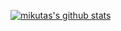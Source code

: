 <!--
<a href="https://www.credly.com/badges/fc5c1929-2444-4875-949c-e77c11e95201/public_url">
	<img src="https://images.credly.com/size/680x680/images/8b8ed108-e77d-4396-ac59-2504583b9d54/cka_from_cncfsite__281_29.png" alt="CKA" width=150 >
</a>
<a href="https://www.credly.com/badges/719d7a27-562f-4fc4-9b8c-c539a5a6d793/public_url">
	<img src="https://images.credly.com/size/680x680/images/f88d800c-5261-45c6-9515-0458e31c3e16/ckad_from_cncfsite.png" alt="CKAD" width=150 >
</a>
<br/>
<a href="https://credsverse.com/credentials/8e11cbb6-547f-47dc-8014-1ff7ad92aa3a">
	<img src="image/fundamentals-of-the-service-mesh.png" alt="Fundamentals of the Service Mesh" width=150>
</a>
-->

[![mikutas's github stats](https://github-readme-stats.vercel.app/api?username=mikutas&theme=nord&show_icons=true)](https://github.com/anuraghazra/github-readme-stats)


<!--
**mikutas/mikutas** is a ✨ _special_ ✨ repository because its `README.md` (this file) appears on your GitHub profile.

Here are some ideas to get you started:

- 🔭 I’m currently working on ...
- 🌱 I’m currently learning ...
- 👯 I’m looking to collaborate on ...
- 🤔 I’m looking for help with ...
- 💬 Ask me about ...
- 📫 How to reach me: ...
- 😄 Pronouns: ...
- ⚡ Fun fact: ...
-->
